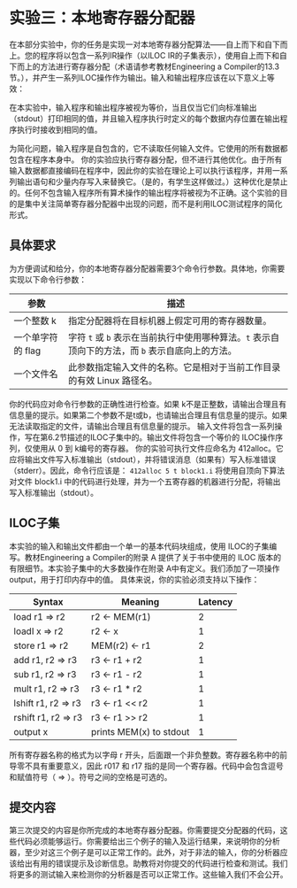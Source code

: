 # 实验三：本地寄存器分配器

在本部分实验中，你的任务是实现一对本地寄存器分配算法——自上而下和自下而上。您的程序将以包含一系列IR操作（以ILOC IR的子集表示），使用自上而下和自下而上的方法进行寄存器分配（术语请参考教材Engineering a Compiler的13.3节。），并产生一系列ILOC操作作为输出。输入和输出程序应该在以下意义上等效：

在本实验中，输入程序和输出程序被视为等价，当且仅当它们向标准输出（stdout）打印相同的值，并且输入程序执行时定义的每个数据内存位置在输出程序执行时接收到相同的值。

为简化问题，输入程序是自包含的，它不读取任何输入文件。它使用的所有数据都包含在程序本身中。
你的实验应执行寄存器分配，但不进行其他优化。由于所有输入数据都直接编码在程序中，因此你的实验在理论上可以执行该程序，并用一系列输出语句和少量内存写入来替换它。（是的，有学生这样做过。）这种优化是禁止的。任何不包含输入程序所有算术操作的输出程序将被视为不正确。这个实验的目的是集中关注简单寄存器分配器中出现的问题，而不是利用ILOC测试程序的简化形式。

## 具体要求

为方便调试和给分，你的本地寄存器分配器需要3个命令行参数。具体地，你需要实现以下命令行参数：

| 参数               | 描述                                                                 |
|--------------------|----------------------------------------------------------------------|
| 一个整数 k         | 指定分配器将在目标机器上假定可用的寄存器数量。                      |
| 一个单字符的 flag  | 字符 `t` 或 `b` 表示在当前执行中使用哪种算法。`t` 表示自顶向下的方法，而 `b` 表示自底向上的方法。 |
| 一个文件名         | 此参数指定输入文件的名称。它是相对于当前工作目录的有效 Linux 路径名。 |

你的代码应对命令行参数的正确性进行检查。如果 k不是正整数，请输出合理且有信息量的提示。如果第二个参数不是t或b，也请输出合理且有信息量的提示。如果无法读取指定的文件，请输出合理且有信息量的提示。
输入文件将包含一系列操作，写在第6.2节描述的ILOC子集中的。输出文件将包含一个等价的 ILOC操作序列，仅使用从 0 到 k编号的寄存器。
你的实验可执行文件应命名为 412alloc。它应将输出文件写入标准输出（stdout），并将错误消息（如果有）写入标准错误（stderr）。因此，命令行应该是：
`412alloc 5 t block1.i`
将使用自顶向下算法对文件 block1.i 中的代码进行处理，并为一个五寄存器的机器进行分配，将输出写入标准输出（stdout）。

## ILOC子集

本实验的输入和输出文件都由一个单一的基本代码块组成，使用 ILOC的子集编写。教材Engineering a Compiler的附录 A 提供了关于书中使用的 ILOC 版本的有限细节。本实验子集中的大多数操作在附录 A中有定义。我们添加了一项操作 output，用于打印内存中的值。
具体来说，你的实验必须支持以下操作：

| Syntax       | Meaning                   | Latency |
|--------------|---------------------------|---------|
| load r1 ⇒ r2 | r2 ← MEM(r1)              | 2       |
| loadI x ⇒ r2 | r2 ← x                    | 1       |
| store r1 ⇒ r2| MEM(r2) ← r1              | 2       |
| add r1, r2 ⇒ r3 | r3 ← r1 + r2           | 1       |
| sub r1, r2 ⇒ r3 | r3 ← r1 - r2           | 1       |
| mult r1, r2 ⇒ r3 | r3 ← r1 * r2          | 1       |
| lshift r1, r2 ⇒ r3 | r3 ← r1 << r2       | 1       |
| rshift r1, r2 ⇒ r3 | r3 ← r1 >> r2       | 1       |
| output x     | prints MEM(x) to stdout   | 1       |

所有寄存器名称的格式为以字母 r 开头，后面跟一个非负整数。寄存器名称中的前导零不具有重要意义，因此 r017 和 r17 指的是同一个寄存器。代码中会包含逗号和赋值符号（ $\Rightarrow$ ）。符号之间的空格是可选的。

## 提交内容

第三次提交的内容是你所完成的本地寄存器分配器。你需要提交分配器的代码，这些代码必须能够运行。你需要给出三个例子的输入及运行结果，来说明你的分析器，至少对这三个例子是可以正常工作的。此外，对于非法的输入，你的分析器应该给出有用的错误提示及诊断信息。助教将对你提交的代码进行检查和测试。我们将更多的测试输入来检测你的分析器是否可以正常工作。这些输入我们不会公开。

